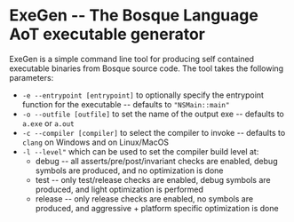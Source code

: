 # ExeGen -- The Bosque Language AoT executable generator

ExeGen is a simple command line tool for producing self contained executable binaries from Bosque source code. The tool takes the following parameters:

* `-e --entrypoint [entrypoint]` to optionally specify the entrypoint function for the executable -- defaults to `"NSMain::main"`
* `-o --outfile [outfile]` to set the name of the output exe -- defaults to `a.exe` or `a.out`
* `-c --compiler [compiler]` to select the compiler to invoke -- defaults to `clang` on Windows and on Linux/MacOS
* `-l --level"` which can be used to set the compiler build level at:
    - debug -- all asserts/pre/post/invariant checks are enabled, debug symbols are produced, and no optimization is done
    - test -- only test/release checks are enabled, debug symbols are produced, and light optimization is performed
    - release -- only release checks are enabled, no symbols are produced, and aggressive + platform specific optimization is done
